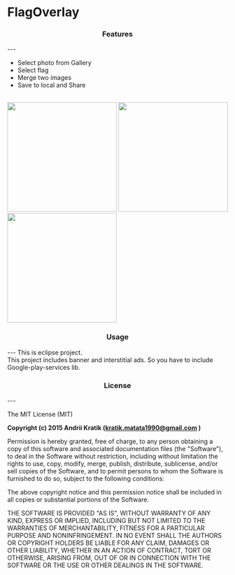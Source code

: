 # FlagOverlay

<h3 align="center">Features</h3>
---

- Select photo from Gallery
- Select flag
- Merge two images
- Save to local and Share

<br />

  <img width=250 src ="https://github.com/andrii224/FlagOverlay/blob/master/s1.png"/>
  <img width=250 src ="https://github.com/andrii224/FlagOverlay/blob/master/s2.png"/>
  <img width=250 src ="https://github.com/andrii224/FlagOverlay/blob/master/s3.png"/>

<h3 align="center">Usage</h3>
---
This is eclipse project.</br>
This project includes banner and interstitial ads.
So you have to include Google-play-services lib.

<h3 align="center">License</h3>
---

The MIT License (MIT)

**Copyright (c) 2015 Andrii Kratik (kratik.matata1990@gmail.com
)**

Permission is hereby granted, free of charge, to any person obtaining a copy
of this software and associated documentation files (the "Software"), to deal
in the Software without restriction, including without limitation the rights
to use, copy, modify, merge, publish, distribute, sublicense, and/or sell
copies of the Software, and to permit persons to whom the Software is
furnished to do so, subject to the following conditions:

The above copyright notice and this permission notice shall be included in all
copies or substantial portions of the Software.

THE SOFTWARE IS PROVIDED "AS IS", WITHOUT WARRANTY OF ANY KIND, EXPRESS OR
IMPLIED, INCLUDING BUT NOT LIMITED TO THE WARRANTIES OF MERCHANTABILITY,
FITNESS FOR A PARTICULAR PURPOSE AND NONINFRINGEMENT. IN NO EVENT SHALL THE
AUTHORS OR COPYRIGHT HOLDERS BE LIABLE FOR ANY CLAIM, DAMAGES OR OTHER
LIABILITY, WHETHER IN AN ACTION OF CONTRACT, TORT OR OTHERWISE, ARISING FROM,
OUT OF OR IN CONNECTION WITH THE SOFTWARE OR THE USE OR OTHER DEALINGS IN THE
SOFTWARE.
